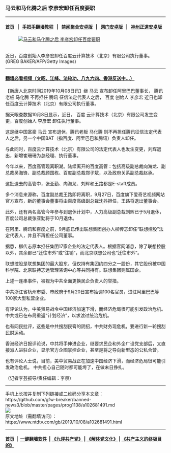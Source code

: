 ### 马云和马化腾之后 李彦宏卸任百度要职
------------------------

#### [首页](https://github.com/gfw-breaker/banned-news3/blob/master/README.md) &nbsp;&nbsp;|&nbsp;&nbsp; [手把手翻墙教程](https://github.com/gfw-breaker/guides/wiki) &nbsp;&nbsp;|&nbsp;&nbsp; [禁闻聚合安卓版](https://github.com/gfw-breaker/bn-android) &nbsp;&nbsp;|&nbsp;&nbsp; [网门安卓版](https://github.com/oGate2/oGate) &nbsp;&nbsp;|&nbsp;&nbsp; [神州正道安卓版](https://github.com/SzzdOgate/update) 



<div><div class="featured_image">
 <a href="https://i.ntdtv.com/assets/uploads/2019/05/8f4365f98432ecff6f09a702d0b28d6b-e1548749665942.jpg" target="_blank">
  <figure>
   <img alt="马云和马化腾之后 李彦宏卸任百度要职" src="https://i.ntdtv.com/assets/uploads/2019/05/8f4365f98432ecff6f09a702d0b28d6b-e1548749665942.jpg"/>
  </figure><br/>
 </a>
 <span class="caption">
  近日，百度创始人李彦宏卸任百度云计算技术（北京）有限公司执行董事。(GREG BAKER/AFP/Getty Images)
 </span>
</div>
</div><hr/>

#### [翻墙必看视频（文昭、江峰、法轮功、八九六四、香港反送中...）](https://github.com/gfw-breaker/banned-news3/blob/master/pages/links.md)

<div><div class="post_content" itemprop="articleBody">
 <p>
  【新唐人北京时间2019年10月08日讯】继
  <ok href="https://www.ntdtv.com/gb/马云.htm">
   马云
  </ok>
  宣布卸任阿里巴巴董事长，
  <ok href="https://www.ntdtv.com/gb/腾讯.htm">
   腾讯
  </ok>
  老板
  <ok href="https://www.ntdtv.com/gb/马化腾.htm">
   马化腾
  </ok>
  不再担任
  <ok href="https://www.ntdtv.com/gb/腾讯.htm">
   腾讯
  </ok>
  征信法定代表人之后，
  <ok href="https://www.ntdtv.com/gb/百度.htm">
   百度
  </ok>
  创始人
  <ok href="https://www.ntdtv.com/gb/李彦宏.htm">
   李彦宏
  </ok>
  近日也卸任百度云计算技术（北京）有限公司执行董事。
 </p>
 <p>
  据天眼查数据10月8日显示，近日，
  <ok href="https://www.ntdtv.com/gb/百度.htm">
   百度
  </ok>
  云计算技术（北京）有限公司发生变更，百度创始人
  <ok href="https://www.ntdtv.com/gb/李彦宏.htm">
   李彦宏
  </ok>
  卸任执行董事。
 </p>
 <p>
  这是继中国富豪
  <ok href="https://www.ntdtv.com/gb/马云.htm">
   马云
  </ok>
  宣布退休，腾讯老板
  <ok href="https://www.ntdtv.com/gb/马化腾.htm">
   马化腾
  </ok>
  则不再担任腾讯征信法定代表人之后，另一个中国BAT（指百度、阿里巴巴和腾讯）负责人卸任。
 </p>
 <p>
  与此同时，百度云计算技术（北京）有限公司的法定代表人也发生变更，刘辉退出，新增崔珊珊为总经理、执行董事。
 </p>
 <p>
  今年以来，百度高管现离职潮。陆续离开的百度高管：包括高级副总裁向海龙、副总裁吴海锋、副总裁顾国栋、百度副总裁郑子斌，以及政府关系副总裁赵承。
 </p>
 <p>
  这批退去的高管中，张亚勤、向海龙、刘辉和王路都是E-staff成员。
 </p>
 <p>
  多个消息来源称，百度副总裁王路即将离职，9月27日，百度旗下爱奇艺视频网站官方宣布，新的董事会董事将由百度高级副总裁沈抖担任，王路将退出董事会。
 </p>
 <p>
  此外，还有两名高管今年参与到退休计划中，人力高级副总裁刘辉已于5月退休，百度公司总裁张亚勤将于10月退休。
 </p>
 <p>
  在阿里、腾讯和百度之前，9月底已传出联想集团创办人柳传志卸任“联想控股”法定代表人，并且不再担任公司董事。
 </p>
 <p>
  据悉，柳传志原本担任集团17家企业的法定代表人。根据官网消息，除了联想控股以外，其余都已“迁往市外”或“注销”，而北京联想公司也“迁往市外”。
 </p>
 <p>
  联想控股是联想集团的最大股东，但仅持有集团约四分之一股份，其它股份被中国科学院、北京联持志远管理咨询中心等共同持有。联想集团则属国企。
 </p>
 <p>
  上述一连串事件，被视为中共全面更换民企负责人的举措。
 </p>
 <p>
  中共浙江省杭州市委、市政府于9月20日宣布抽调100名官员，进驻阿里巴巴等100家大型私营企业。
 </p>
 <p>
  有评论认为，中美贸易战令中国经济加速下滑，而经济危局很可能引发政治危机。中共或已在布局重返“计划经济”，以求渡过统治危机。
 </p>
 <p>
  也有网民批评，这些是中共搜刮民膏的阴招，中共财务现危机，要进行新一轮搜刮民财运动。
 </p>
 <p>
  香港经济日报评论说，中共将手伸进企业，继要求民企和外企广设党支部后，又直接派人进驻企业，显示官方企图掌控企业，甚至是将之导向新型态的公私合营。
 </p>
 <p>
  也有评论人士说，目前，美中贸易战正在加速中国经济下滑，而经济危局很可能引发政治危机。 中共担心自己随时都可能垮了，在做末日挣扎。
 </p>
 <p>
  （记者李芸报导/责任编辑：李泉）
 </p>
 <div class="single_ad">
 </div>
</div>
</div>
<hr/>
手机上长按并复制下列链接或二维码分享本文章：<br/>
https://github.com/gfw-breaker/banned-news3/blob/master/pages/prog1138/a102681491.md <br/>
<a href='https://github.com/gfw-breaker/banned-news3/blob/master/pages/prog1138/a102681491.md'><img src='https://github.com/gfw-breaker/banned-news3/blob/master/pages/prog1138/a102681491.md.png'/></a> <br/>
原文地址（需翻墙访问）：https://www.ntdtv.com/gb/2019/10/08/a102681491.html


------------------------
#### [首页](https://github.com/gfw-breaker/banned-news3/blob/master/README.md) &nbsp;|&nbsp; [一键翻墙软件](https://github.com/gfw-breaker/nogfw/blob/master/README.md) &nbsp;| [《九评共产党》](https://github.com/gfw-breaker/9ping.md/blob/master/README.md#九评之一评共产党是什么) | [《解体党文化》](https://github.com/gfw-breaker/jtdwh.md/blob/master/README.md) | [《共产主义的终极目的》](https://github.com/gfw-breaker/gczydzjmd.md/blob/master/README.md)


<img src='http://gfw-breaker.win/banned-news3/pages/prog1138/a102681491.md' width='0px' height='0px'/>